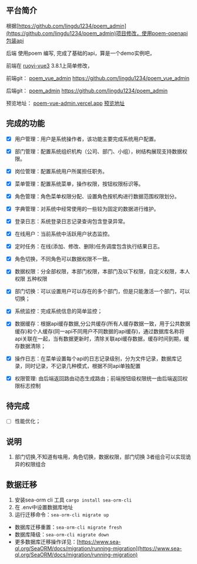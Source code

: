 ## 平台简介

根据[https://github.com/lingdu1234/poem_admin](https://github.com/lingdu1234/poem_admin)项目修改，使用poem-openapi包装api

后端 使用poem 编写, 完成了基础的api，算是一个demo实例吧，

前端在  [ruoyi-vue3](https://github.com/yangzongzhuan/RuoYi-Vue3) 3.8.1上简单修改，

前端git：  [poem_vue_admin](https://github.com/lingdu1234/poem_vue_admin)   <https://github.com/lingdu1234/poem_vue_admin>

后端git：  [poem_admin](https://github.com/lingdu1234/poem_admin)   <https://github.com/lingdu1234/poem_admin>

预览地址：
[poem-vue-admin.vercel.app](https://poem-vue-admin.vercel.app/)
[预览地址](https://poem.iu314.top/)

## 完成的功能

- [x] 用户管理：用户是系统操作者，该功能主要完成系统用户配置。

- [x] 部门管理：配置系统组织机构（公司、部门、小组），树结构展现支持数据权限。

- [x] 岗位管理：配置系统用户所属担任职务。

- [x] 菜单管理：配置系统菜单，操作权限，按钮权限标识等。

- [x] 角色管理：角色菜单权限分配、设置角色按机构进行数据范围权限划分。

- [x] 字典管理：对系统中经常使用的一些较为固定的数据进行维护。

- [x] 登录日志：系统登录日志记录查询包含登录异常。

- [x] 在线用户：当前系统中活跃用户状态监控。

- [x] 定时任务：在线(添加、修改、删除)任务调度包含执行结果日志。

- [x] 角色切换，不同角色可以数据权限不一致。

- [x] 数据权限：分全部权限，本部门权限，本部门及以下权限，自定义权限，本人权限 五种权限

- [x] 部门切换：可以设置用户可以存在的多个部门，但是只能激活一个部门，可以切换；

- [x] 系统监控：完成系统信息的简单监控；

- [x] 数据缓存：根据api缓存数据,分公共缓存(所有人缓存数据一致，用于公共数据缓存)和个人缓存(同一api不同用户不同数据的api缓存)，通过数据库名称将api关联在一起，当有数据更新时，清除关联api缓存数据，缓存时间到期，缓存数据清除；

- [x] 操作日志：在菜单设置每个api的日志记录级别，分为文件记录，数据库记录，同时记录，不记录几种模式，根据不同api单独配置

- [x] 权限管理: 由后端返回路由动态生成路由；前端按钮级权限统一由后端返回权限标志控制

## 待完成

- [ ] 性能优化；

## 说明

1. 部门切换,不知道有啥用，角色切换，数据权限，部门切换 3者组合可以实现诡异的权限组合


## 数据迁移
1. 安装sea-orm cli 工具 `cargo install sea-orm-cli`
2. 在 .env中设置数据库地址
3. 运行迁移命令：`sea-orm-cli migrate up`

* 数据库迁移重置：`sea-orm-cli migrate fresh`
* 数据库降级：`sea-orm-cli migrate down`
* 更多数据库迁移操作详见：[https://www.sea-ql.org/SeaORM/docs/migration/running-migration](https://www.sea-ql.org/SeaORM/docs/migration/running-migration)
